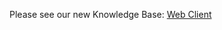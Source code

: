 Please see our new Knowledge Base: [Web Client](https://support.emby.media/support/solutions/articles/44001161840-web-client)
